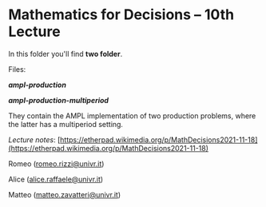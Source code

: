 # Mathematics for Decisions – 10th Lecture

In this folder you'll find **two folder**.

Files:

***ampl-production***

***ampl-production-multiperiod***

They contain the AMPL implementation of two production problems, where the latter has a multiperiod setting.

*Lecture notes*: [https://etherpad.wikimedia.org/p/MathDecisions2021-11-18](https://etherpad.wikimedia.org/p/MathDecisions2021-11-18)

Romeo (romeo.rizzi@univr.it)

Alice (alice.raffaele@univr.it)

Matteo (matteo.zavatteri@univr.it)
